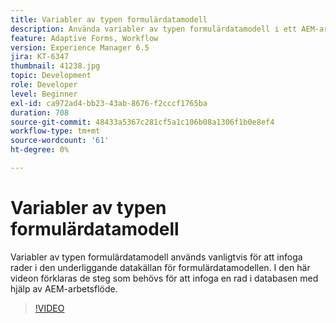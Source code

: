 ```yaml
---
title: Variabler av typen formulärdatamodell
description: Använda variabler av typen formulärdatamodell i ett AEM-arbetsflöde.
feature: Adaptive Forms, Workflow
version: Experience Manager 6.5
jira: KT-6347
thumbnail: 41238.jpg
topic: Development
role: Developer
level: Beginner
exl-id: ca972ad4-bb23-43ab-8676-f2cccf1765ba
duration: 708
source-git-commit: 48433a5367c281cf5a1c106b08a1306f1b0e8ef4
workflow-type: tm+mt
source-wordcount: '61'
ht-degree: 0%

---
```


# Variabler av typen formulärdatamodell

Variabler av typen formulärdatamodell används vanligtvis för att infoga rader i den underliggande datakällan för formulärdatamodellen. I den här videon förklaras de steg som behövs för att infoga en rad i databasen med hjälp av AEM-arbetsflöde.



>[!VIDEO](https://video.tv.adobe.com/v/41238?quality=12&learn=on)
